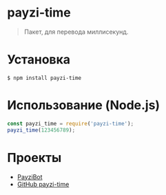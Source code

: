 # payzi-time

> Пакет, для перевода миллисекунд.


# Установка

```
$ npm install payzi-time
```


# Использование (Node.js)

```js
const payzi_time = require('payzi-time');
payzi_time(123456789);
```

# Проекты

- [PayziBot](https://discord.com/api/oauth2/authorize?client_id=576442351426207744&permissions=8&scope=bot)
- [GitHub payzi-time](https://github.com/Payzi/payzi-time/)

